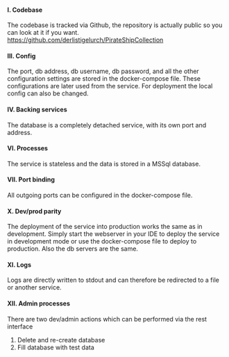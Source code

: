 ﻿#### I. Codebase
The codebase is tracked via Github, the repository is actually public so you can look at it if you want.
https://github.com/derlistigelurch/PirateShipCollection

#### III. Config
The port, db address, db username, db password, and all the other configuration settings are stored in the docker-compose file.
These configurations are later used from the service.
For deployment the local config can also be changed.

#### IV. Backing services
The database is a completely detached service, with its own port and address.

#### VI. Processes
The service is stateless and the data is stored in a MSSql database.

#### VII. Port binding
All outgoing ports can be configured in the docker-compose file.

#### X. Dev/prod parity
The deployment of the service into production works the same as in development.
Simply start the webserver in your IDE to deploy the service in development mode or use the docker-compose file to deploy to production.
Also the db servers are the same.

#### XI. Logs
Logs are directly written to stdout and can therefore be redirected to a file or another service.

#### XII. Admin processes
There are two dev/admin actions which can be performed via the rest interface
1. Delete and re-create database
2. Fill database with test data
